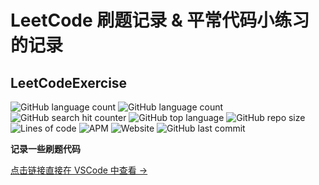 # LeetCode 刷题记录 & 平常代码小练习的记录
## LeetCodeExercise

![GitHub language count](https://img.shields.io/github/languages/count/BillScott1024/LeetCodeExercise) ![GitHub language count](https://img.shields.io/github/languages/count/BillScott1024/LeetCodeExercise?style=flat-square) ![GitHub search hit counter](https://img.shields.io/github/search/BillScott1024/LeetCodeExercise/leetcode?style=flat-square) ![GitHub top language](https://img.shields.io/github/languages/top/BillScott1024/LeetCodeExercise?style=flat-square) ![GitHub repo size](https://img.shields.io/github/repo-size/BillScott1024/LeetCodeExercise?style=flat-square) ![Lines of code](https://img.shields.io/tokei/lines/github/BillScott1024/LeetCodeExercise?style=flat-square) ![APM](https://img.shields.io/apm/l/vim-mode?style=flat-square) ![Website](https://img.shields.io/website?logo=Akimoto&style=flat-square&up_color=blue&up_message=Home%20%7C%20Akimoto&url=https%3A%2F%2Fhome.extingstudio.com) ![GitHub last commit](https://img.shields.io/github/last-commit/BillScott1024/LeetCodeExercise?style=flat-square)


**记录一些刷题代码**

[点击链接直接在 VSCode 中查看 -> ](https://github.com/BillScott1024/LeetCodeExercise)
